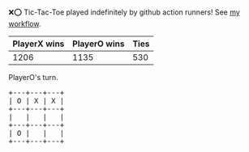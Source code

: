 :x::o: Tic-Tac-Toe played indefinitely by github action runners! See [my workflow](.github/workflows/play.yaml).

|PlayerX wins|PlayerO wins|Ties|
|-|-|-|
|1206|1135|530|

PlayerO's turn.

<pre>
+---+---+---+
| O | X | X |
+---+---+---+
|   |   |   |
+---+---+---+
| O |   |   |
+---+---+---+
</pre>